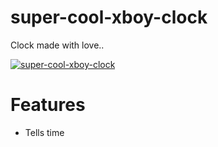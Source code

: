 # super-cool-xboy-clock
Clock made with love..

[![super-cool-xboy-clock](https://i.imgur.com/TxudvDb.png)]()

# Features
  - Tells time
 